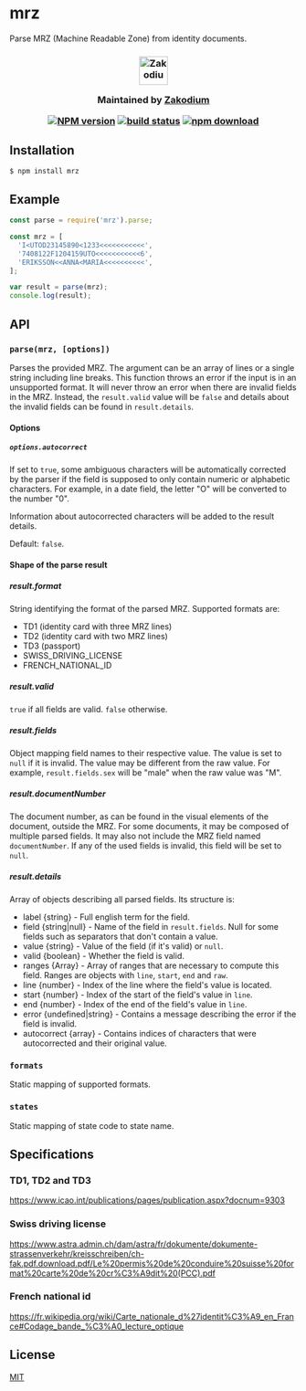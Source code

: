# mrz

Parse MRZ (Machine Readable Zone) from identity documents.

<h3 align="center">

  <a href="https://www.zakodium.com">
    <img src="https://www.zakodium.com/brand/zakodium-logo-white.svg" width="50" alt="Zakodium logo" />
  </a>

  <p>
    Maintained by <a href="https://www.zakodium.com">Zakodium</a>
  </p>

[![NPM version][npm-image]][npm-url]
[![build status][ci-image]][ci-url]
[![npm download][download-image]][download-url]

</h3>

## Installation

`$ npm install mrz`

## Example

```js
const parse = require('mrz').parse;

const mrz = [
  'I<UTOD23145890<1233<<<<<<<<<<<',
  '7408122F1204159UTO<<<<<<<<<<<6',
  'ERIKSSON<<ANNA<MARIA<<<<<<<<<<',
];

var result = parse(mrz);
console.log(result);
```

## API

### `parse(mrz, [options])`

Parses the provided MRZ. The argument can be an array of lines or a single string
including line breaks. This function throws an error if the input is in an
unsupported format. It will never throw an error when there are invalid fields
in the MRZ. Instead, the `result.valid` value will be `false` and
details about the invalid fields can be found in `result.details`.

#### Options

##### `options.autocorrect`

If set to `true`, some ambiguous characters will be automatically corrected by the parser if the field is supposed to
only contain numeric or alphabetic characters.
For example, in a date field, the letter "O" will be converted to the number "0".

Information about autocorrected characters will be added to the result details.

Default: `false`.

#### Shape of the parse result

##### result.format

String identifying the format of the parsed MRZ. Supported formats are:

- TD1 (identity card with three MRZ lines)
- TD2 (identity card with two MRZ lines)
- TD3 (passport)
- SWISS_DRIVING_LICENSE
- FRENCH_NATIONAL_ID

##### result.valid

`true` if all fields are valid. `false` otherwise.

##### result.fields

Object mapping field names to their respective value. The value is set to `null`
if it is invalid. The value may be different from the raw value. For example,
`result.fields.sex` will be "male" when the raw value was "M".

##### result.documentNumber

The document number, as can be found in the visual elements of the document, outside the MRZ. For some documents, it may
be composed of multiple parsed fields. It may also not include the MRZ field named `documentNumber`. If any of the used
fields is invalid, this field will be set to `null`.

##### result.details

Array of objects describing all parsed fields. Its structure is:

- label {string} - Full english term for the field.
- field {string|null} - Name of the field in `result.fields`. Null for some fields such as separators that don't contain a value.
- value {string} - Value of the field (if it's valid) or `null`.
- valid {boolean} - Whether the field is valid.
- ranges {Array} - Array of ranges that are necessary to compute this field.
  Ranges are objects with `line`, `start`, `end` and `raw`.
- line {number} - Index of the line where the field's value is located.
- start {number} - Index of the start of the field's value in `line`.
- end {number} - Index of the end of the field's value in `line`.
- error {undefined|string} - Contains a message describing the error if the field is invalid.
- autocorrect {array} - Contains indices of characters that were autocorrected and their original value.

### `formats`

Static mapping of supported formats.

### `states`

Static mapping of state code to state name.

## Specifications

### TD1, TD2 and TD3

https://www.icao.int/publications/pages/publication.aspx?docnum=9303

### Swiss driving license

https://www.astra.admin.ch/dam/astra/fr/dokumente/dokumente-strassenverkehr/kreisschreiben/ch-fak.pdf.download.pdf/Le%20permis%20de%20conduire%20suisse%20format%20carte%20de%20cr%C3%A9dit%20(PCC).pdf

### French national id

https://fr.wikipedia.org/wiki/Carte_nationale_d%27identit%C3%A9_en_France#Codage_bande_%C3%A0_lecture_optique

## License

[MIT](./LICENSE)

[npm-image]: https://img.shields.io/npm/v/mrz.svg
[npm-url]: https://npmjs.org/package/mrz
[ci-image]: https://github.com/cheminfo/mrz/workflows/Node.js%20CI/badge.svg?branch=main
[ci-url]: https://github.com/cheminfo/mrz/actions?query=workflow%3A%22Node.js+CI%22
[download-image]: https://img.shields.io/npm/dm/mrz.svg
[download-url]: https://npmjs.org/package/mrz
